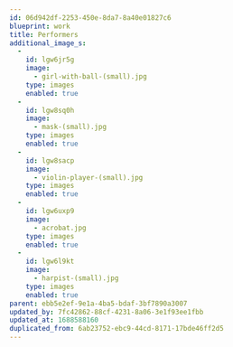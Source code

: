 ```yaml
---
id: 06d942df-2253-450e-8da7-8a40e01827c6
blueprint: work
title: Performers
additional_image_s:
  -
    id: lgw6jr5g
    image:
      - girl-with-ball-(small).jpg
    type: images
    enabled: true
  -
    id: lgw8sq0h
    image:
      - mask-(small).jpg
    type: images
    enabled: true
  -
    id: lgw8sacp
    image:
      - violin-player-(small).jpg
    type: images
    enabled: true
  -
    id: lgw6uxp9
    image:
      - acrobat.jpg
    type: images
    enabled: true
  -
    id: lgw6l9kt
    image:
      - harpist-(small).jpg
    type: images
    enabled: true
parent: ebb5e2ef-9e1a-4ba5-bdaf-3bf7890a3007
updated_by: 7fc42862-88cf-4231-8a06-3e1f93ee1fbb
updated_at: 1688588160
duplicated_from: 6ab23752-ebc9-44cd-8171-17bde46ff2d5
---
```

